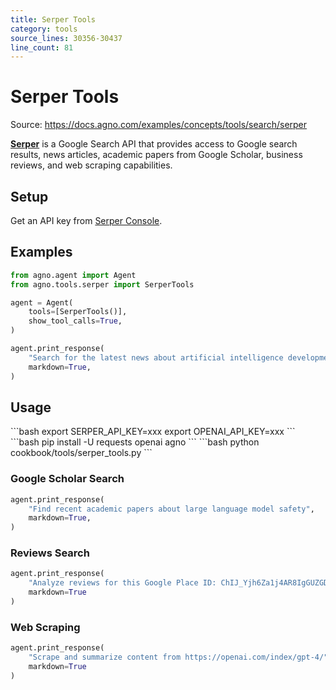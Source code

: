 ```yaml
---
title: Serper Tools
category: tools
source_lines: 30356-30437
line_count: 81
---
```


# Serper Tools
Source: https://docs.agno.com/examples/concepts/tools/search/serper



**[Serper](https://serper.dev/)** is a Google Search API that provides access to Google search results, news articles, academic papers from Google Scholar, business reviews, and web scraping capabilities.

## Setup

Get an API key from [Serper Console](https://serper.dev/api-keys).

## Examples

```python cookbook/tools/serper_tools.py
from agno.agent import Agent
from agno.tools.serper import SerperTools

agent = Agent(
    tools=[SerperTools()],
    show_tool_calls=True,
)

agent.print_response(
    "Search for the latest news about artificial intelligence developments",
    markdown=True,
)
```

## Usage

<Steps>
  <Snippet file="create-venv-step.mdx" />

  <Step title="Set your API key">
    ```bash
    export SERPER_API_KEY=xxx
    export OPENAI_API_KEY=xxx
    ```
  </Step>

  <Step title="Install libraries">
    ```bash
    pip install -U requests openai agno
    ```
  </Step>

  <Step title="Run Agent">
    ```bash
    python cookbook/tools/serper_tools.py
    ```
  </Step>
</Steps>

### Google Scholar Search

```python
agent.print_response(
    "Find recent academic papers about large language model safety",
    markdown=True,
)
```

### Reviews Search

```python
agent.print_response(
    "Analyze reviews for this Google Place ID: ChIJ_Yjh6Za1j4AR8IgGUZGDDTs",
    markdown=True
)
```

### Web Scraping

```python
agent.print_response(
    "Scrape and summarize content from https://openai.com/index/gpt-4/",
    markdown=True
)
```


